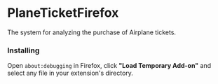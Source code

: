 # PlaneTicketFirefox

The system for analyzing the purchase of Airplane tickets.

### Installing

Open `about:debugging` in Firefox, click **"Load Temporary Add-on"** and select any file in your extension's directory.
